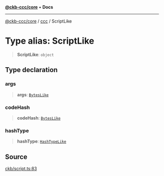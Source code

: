 [**@ckb-ccc/core**](README.md) • **Docs**

***

[@ckb-ccc/core](README.md) / [ccc](Namespace.ccc.md) / ScriptLike

# Type alias: ScriptLike

> **ScriptLike**: `object`

## Type declaration

### args

> **args**: [`BytesLike`](ccc.Type.BytesLike.md)

### codeHash

> **codeHash**: [`BytesLike`](ccc.Type.BytesLike.md)

### hashType

> **hashType**: [`HashTypeLike`](ccc.Type.HashTypeLike.md)

## Source

[ckb/script.ts:83](https://github.com/SpectreMercury/ccc/blob/1b34760fdeb60ebebc0a7e641c12ef11dff1e7d0/packages/core/src/ckb/script.ts#L83)
